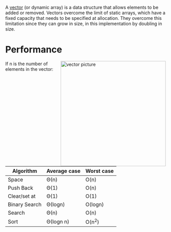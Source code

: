 A [vector](https://en.wikipedia.org/wiki/Dynamic_array) (or dynamic array) is a data structure that allows elements to be added or removed. Vectors overcome the limit of static arrays, which have a fixed capacity that needs to be specified at allocation. They overcome this limitation since they can grow in size, in this implementation by doubling in size.

# Performance
<img align="right" width=330 alt="vector picture" src="https://www.interviewcake.com/images/svgs/dynamic_arrays__capacity_size_end_index.svg?bust=210">

If n is the number of elements in the vector:

Algorithm     | Average case  | Worst case
----------    | -------       | ----------
Space	        | Θ(n)	        | O(n)
Push Back     | Θ(1)	        | O(n)
Clear/set at  | Θ(1)	        | O(1)
Binary Search |	Θ(logn)       | O(logn)
Search        | Θ(n)          | O(n)
Sort          | Θ(logn n)     | O(n<sup>2</sup>)
